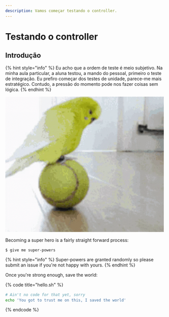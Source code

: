 ```yaml
---
description: Vamos começar testando o controller.
---
```


# Testando o controller

## Introdução 

{% hint style="info" %}
Eu acho que a ordem de teste é meio subjetivo. Na minha aula particular, a aluna testou, a mando do pessoal, primeiro o teste de integração. Eu prefiro começar dos testes de unidade, parece-me mais estratégico. Contudo, a pressão do momento pode nos fazer coisas sem lógica. 
{% endhint %}



![Tentando fazer testes de integra&#xE7;&#xE3;o antes do testes de unidades, como eu vejo](../../../.gitbook/assets/periguito-equilibrando.gif)

Becoming a super hero is a fairly straight forward process:

```
$ give me super-powers
```

{% hint style="info" %}
 Super-powers are granted randomly so please submit an issue if you're not happy with yours.
{% endhint %}

Once you're strong enough, save the world:

{% code title="hello.sh" %}
```bash
# Ain't no code for that yet, sorry
echo 'You got to trust me on this, I saved the world'
```
{% endcode %}



